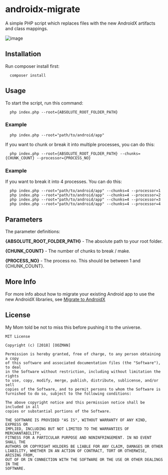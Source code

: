 # androidx-migrate
A simple PHP script which replaces files with the new AndroidX artifacts and class mappings.

![image](http://limping-planes.surge.sh/img.gif)

## Installation
Run composer install first:
```
  composer install
```

## Usage
To start the script, run this command:
```
  php index.php --root={ABSOLUTE_ROOT_FOLDER_PATH}
```
### Example
```
  php index.php --root="path/to/android/app"
```

If you want to chunk or break it into multiple processes, you can do this:
```
  php index.php --root={ABSOLUTE_ROOT_FOLDER_PATH} --chunks={CHUNK_COUNT} --processor={PROCESS_NO}
```

### Example

If you want to break it into 4 processes. You can do this:
```
  php index.php --root="path/to/android/app" --chunks=4 --processor=1
  php index.php --root="path/to/android/app" --chunks=4 --processor=2
  php index.php --root="path/to/android/app" --chunks=4 --processor=3
  php index.php --root="path/to/android/app" --chunks=4 --processor=4
```

## Parameters
The parameter definitions:

**{ABSOLUTE_ROOT_FOLDER_PATH}** - The absolute path to your root folder.

**{CHUNK_COUNT}** - The number of chunks to break / make.

**{PROCESS_NO}** - The process no. This should be between 1 and {CHUNK_COUNT}.

## More Info
For more info about how to migrate your existing Android app to use the new AndroidX libraries, see [Migrate to AndroidX](https://developer.android.com/topic/libraries/support-library/refactor)

## License
My Mom told be not to miss this before pushing it to the universe.

```text
MIT License

Copyright (c) [2018] [OOZMAN]

Permission is hereby granted, free of charge, to any person obtaining a copy
of this software and associated documentation files (the "Software"), to deal
in the Software without restriction, including without limitation the rights
to use, copy, modify, merge, publish, distribute, sublicense, and/or sell
copies of the Software, and to permit persons to whom the Software is
furnished to do so, subject to the following conditions:

The above copyright notice and this permission notice shall be included in all
copies or substantial portions of the Software.

THE SOFTWARE IS PROVIDED "AS IS", WITHOUT WARRANTY OF ANY KIND, EXPRESS OR
IMPLIED, INCLUDING BUT NOT LIMITED TO THE WARRANTIES OF MERCHANTABILITY,
FITNESS FOR A PARTICULAR PURPOSE AND NONINFRINGEMENT. IN NO EVENT SHALL THE
AUTHORS OR COPYRIGHT HOLDERS BE LIABLE FOR ANY CLAIM, DAMAGES OR OTHER
LIABILITY, WHETHER IN AN ACTION OF CONTRACT, TORT OR OTHERWISE, ARISING FROM,
OUT OF OR IN CONNECTION WITH THE SOFTWARE OR THE USE OR OTHER DEALINGS IN THE
SOFTWARE.
```